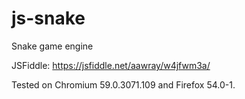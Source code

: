 # js-snake
Snake game engine

JSFiddle: https://jsfiddle.net/aawray/w4jfwm3a/

Tested on Chromium 59.0.3071.109 and Firefox 54.0-1.
